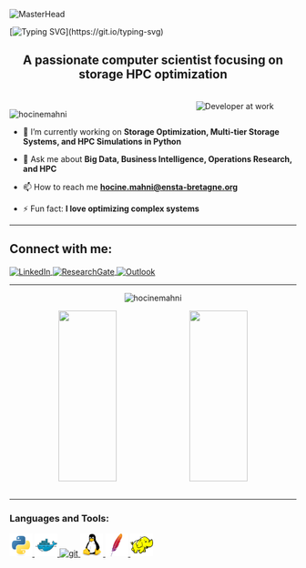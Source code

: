 ![MasterHead](https://present.readthedocs.io/en/latest/_images/welcome-to-coding.gif)

<!--   Typing animation   -->
[![Typing SVG](https://readme-typing-svg.herokuapp.com?color=%2336BCF7&center=true&vCenter=true&width=800&lines=Hello,+I'm+Hocine+Mahni;Welcome+to+My+GitHub+Profile;I+work+on+Storage+Optimization,+HPC+and+Python+Simulations!)](https://git.io/typing-svg)

<h2 align="center">A passionate computer scientist focusing on storage HPC optimization</h2><br/>

<!-- Ajuster la taille du GIF pour qu'il reste dans les limites -->
<img align="right" width="35%" src="https://cdn.dribbble.com/users/1292677/screenshots/6139167/avento.gif" alt="Developer at work"/>

<p align="left">
  <img src="https://komarev.com/ghpvc/?username=hocinemahni&label=Profile%20views&color=0e75b6&style=flat" alt="hocinemahni" />
</p>

- 🌱 I’m currently working on **Storage Optimization, Multi-tier Storage Systems, and HPC Simulations in Python**

- 💬 Ask me about **Big Data, Business Intelligence, Operations Research, and HPC**

- 📫 How to reach me **hocine.mahni@ensta-bretagne.org**

- ⚡ Fun fact: **I love optimizing complex systems**

---

<h2 align="left">Connect with me:</h2>
<p align="left">
  <a href="https://www.linkedin.com/in/hocine-mahni-85780518b/" target="blank">
    <img align="center" src="https://raw.githubusercontent.com/rahuldkjain/github-profile-readme-generator/master/src/images/icons/Social/linked-in-alt.svg" alt="LinkedIn" height="30" width="40" />
  </a>
  <a href="https://www.researchgate.net/profile/Hocine-Mahni" target="blank">
    <img align="center" src="https://upload.wikimedia.org/wikipedia/commons/5/5e/ResearchGate_icon_SVG.svg" alt="ResearchGate" height="30" width="40" />
  </a>
  <a href="mailto:hocine.mahni@ensta-bretagne.org">
    <img align="center" src="https://img.icons8.com/fluency/48/000000/microsoft-outlook-2019.png" alt="Outlook" height="30" width="40" />
  </a>
</p>


---

<p align="center">
  <img src="https://github-readme-streak-stats.herokuapp.com/?user=hocinemahni&" alt="hocinemahni" />
</p>

<!-- Ajustement de l'affichage des statistiques pour qu'elles soient alignées correctement -->
<div align="center">
  
  <img align="center" width="45%" height="300" src="https://github-readme-stats.vercel.app/api/top-langs/?username=hocinemahni&layout=donut-vertical"/>
  <img align="center" width="45%" height="300" src="https://github-readme-stats.vercel.app/api?username=hocinemahni&show_icons=true&count_private=true&theme=radical"/>

</div><br/>

---

<h3 align="left">Languages and Tools:</h3>
<p align="left"> 
  <a href="https://www.python.org" target="_blank" rel="noreferrer">
    <img src="https://raw.githubusercontent.com/devicons/devicon/master/icons/python/python-original.svg" alt="python" width="40" height="40"/>
  </a> 
  <a href="https://www.docker.com/" target="_blank" rel="noreferrer">
    <img src="https://raw.githubusercontent.com/devicons/devicon/master/icons/docker/docker-original.svg" alt="docker" width="40" height="40"/>
  </a> 
  <a href="https://git-scm.com/" target="_blank" rel="noreferrer">
    <img src="https://www.vectorlogo.zone/logos/git-scm/git-scm-icon.svg" alt="git" width="40" height="40"/>
  </a> 
  <a href="https://www.linux.org/" target="_blank" rel="noreferrer">
    <img src="https://raw.githubusercontent.com/devicons/devicon/master/icons/linux/linux-original.svg" alt="linux" width="40" height="40"/>
  </a> 
  <a href="https://spark.apache.org/" target="_blank" rel="noreferrer">
    <img src="https://raw.githubusercontent.com/devicons/devicon/master/icons/apache/apache-original.svg" alt="apache-spark" width="40" height="40"/>
  </a>
  <a href="https://hadoop.apache.org/" target="_blank" rel="noreferrer">
    <img src="https://raw.githubusercontent.com/devicons/devicon/master/icons/hadoop/hadoop-original.svg" alt="hadoop" width="40" height="40"/>
  </a> 
</p>
